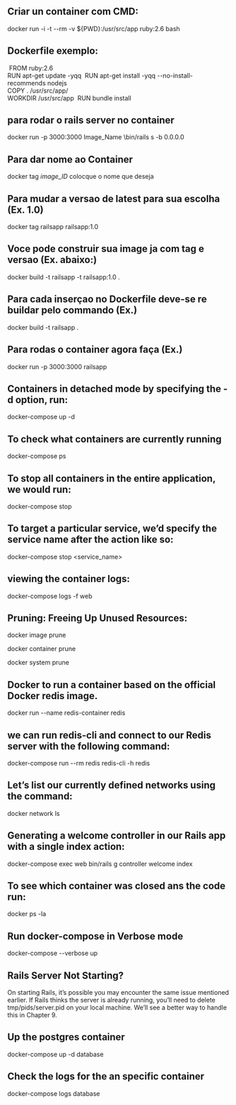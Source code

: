 
## Criar un container com CMD:
docker​​ ​​run​​ ​​-i​​ ​​-t​​ ​​--rm​​ ​​-v​​ ​​${PWD}:/usr/src/app​​ ​​ruby:2.6​​ ​​bash​

## Dockerfile exemplo:

​ 	FROM ruby:2.6
​ 	
​ 	RUN apt-get update -yqq
​ 	RUN apt-get install -yqq --no-install-recommends nodejs
​ 	
​ 	COPY . /usr/src/app/
​ 	
​ 	WORKDIR /usr/src/app
​ 	RUN bundle install


## para rodar o rails server no container
docker​​ ​​run​​ ​​-p​​ ​​3000:3000​​ ​​Image_Name​​ ​​\​​​bin/rails​​ ​​s​​ ​​-b​​ ​​0.0.0.0​

## Para dar nome ao Container
docker tag _image_ID_ colocque o nome que deseja

## Para mudar a versao de latest para sua escolha (Ex. 1.0)
docker tag railsapp railsapp:1.0 

## Voce pode construir sua image ja com tag e versao (Ex. abaixo:)
​​docker​​ ​​build​​ ​​-t​​ ​​railsapp​​ ​​-t​​ ​​railsapp:1.0​​ ​​.​

## Para cada inserçao no Dockerfile deve-se re buildar pelo commando (Ex.)
docker​​ ​​build​​ ​​-t​​ ​​railsapp​​ ​​.

## Para rodas o container agora faça (Ex.)
​​docker​​ ​​run​​ ​​-p​​ ​​3000:3000​​ ​​railsapp

## Containers in detached mode by specifying the -d option, run:
docker-compose​​ ​​up​​ ​​-d​

## To check what containers are currently running
docker-compose​​ ​​ps​

## To stop all containers in the entire application, we would run:
docker-compose​​ ​​stop​

## To target a particular service, we’d specify the service name after the action like so:
docker-compose​​ ​​stop​​ ​​<service_name>

## viewing the container logs:
docker-compose​​ ​​logs​​ ​​-f​​ ​​web

## Pruning: Freeing Up Unused Resources:
docker image prune

docker container prune

docker system prune

## Docker to run a container based on the official Docker redis image.
docker​​ ​​run​​ ​​--name​​ ​​redis-container​​ ​​redis​

## we can run redis-cli and connect to our Redis server with the following command:
docker-compose​​ ​​run​​ ​​--rm​​ ​​redis​​ ​​redis-cli​​ ​​-h​​ ​​redis​

## Let’s list our currently defined networks using the command:
docker​​ ​​network​​ ​​ls​

## Generating a welcome controller in our Rails app with a single index action:
docker-compose​​ ​​exec​​ ​​web​​ ​​bin/rails​​ ​​g​​ ​​controller​​ ​​welcome​​ ​​index

## To see which container was closed ans the code run:
docker ps -la

## Run docker-compose in Verbose mode
docker-compose --verbose up

## Rails Server Not Starting?
On starting Rails, it’s possible you may encounter the same issue mentioned earlier. If Rails thinks the server is already running, you’ll need to delete tmp/pids/server.pid on your local machine. We’ll see a better way to handle this in Chapter 9.

## Up the postgres container
docker-compose​​ ​​up​​ ​​-d​​ ​​database​

## Check the logs for the an specific container
docker-compose​​ ​​logs​​ ​​database
